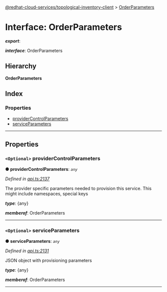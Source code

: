 [@redhat-cloud-services/topological-inventory-client](../README.md) > [OrderParameters](../interfaces/orderparameters.md)

# Interface: OrderParameters

*__export__*: 

*__interface__*: OrderParameters

## Hierarchy

**OrderParameters**

## Index

### Properties

* [providerControlParameters](orderparameters.md#providercontrolparameters)
* [serviceParameters](orderparameters.md#serviceparameters)

---

## Properties

<a id="providercontrolparameters"></a>

### `<Optional>` providerControlParameters

**● providerControlParameters**: *`any`*

*Defined in [api.ts:2137](https://github.com/RedHatInsights/javascript-clients/blob/master/packages/topological-inventory/api.ts#L2137)*

The provider specific parameters needed to provision this service. This might include namespaces, special keys

*__type__*: {any}

*__memberof__*: OrderParameters

___
<a id="serviceparameters"></a>

### `<Optional>` serviceParameters

**● serviceParameters**: *`any`*

*Defined in [api.ts:2131](https://github.com/RedHatInsights/javascript-clients/blob/master/packages/topological-inventory/api.ts#L2131)*

JSON object with provisioning parameters

*__type__*: {any}

*__memberof__*: OrderParameters

___

